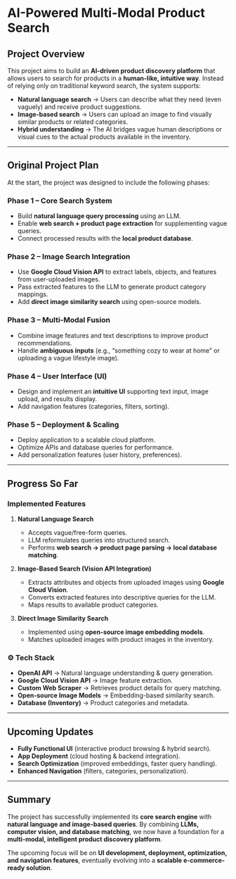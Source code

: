 #  AI-Powered Multi-Modal Product Search  

##  Project Overview  
This project aims to build an **AI-driven product discovery platform** that allows users to search for products in a **human-like, intuitive way**. Instead of relying only on traditional keyword search, the system supports:  

- **Natural language search** → Users can describe what they need (even vaguely) and receive product suggestions.  
- **Image-based search** → Users can upload an image to find visually similar products or related categories.  
- **Hybrid understanding** → The AI bridges vague human descriptions or visual cues to the actual products available in the inventory.  

---

##  Original Project Plan  

At the start, the project was designed to include the following phases:  

### **Phase 1 – Core Search System**  
- Build **natural language query processing** using an LLM.  
- Enable **web search + product page extraction** for supplementing vague queries.  
- Connect processed results with the **local product database**.  

### **Phase 2 – Image Search Integration**  
- Use **Google Cloud Vision API** to extract labels, objects, and features from user-uploaded images.  
- Pass extracted features to the LLM to generate product category mappings.  
- Add **direct image similarity search** using open-source models.  

### **Phase 3 – Multi-Modal Fusion**  
- Combine image features and text descriptions to improve product recommendations.  
- Handle **ambiguous inputs** (e.g., “something cozy to wear at home” or uploading a vague lifestyle image).  

### **Phase 4 – User Interface (UI)**  
- Design and implement an **intuitive UI** supporting text input, image upload, and results display.  
- Add navigation features (categories, filters, sorting).  

### **Phase 5 – Deployment & Scaling**  
- Deploy application to a scalable cloud platform.  
- Optimize APIs and database queries for performance.  
- Add personalization features (user history, preferences).  

---

##  Progress So Far  

###  Implemented Features  
1. **Natural Language Search**  
   - Accepts vague/free-form queries.  
   - LLM reformulates queries into structured search.  
   - Performs **web search → product page parsing → local database matching**.  

2. **Image-Based Search (Vision API Integration)**  
   - Extracts attributes and objects from uploaded images using **Google Cloud Vision**.  
   - Converts extracted features into descriptive queries for the LLM.  
   - Maps results to available product categories.  

3. **Direct Image Similarity Search**  
   - Implemented using **open-source image embedding models**.  
   - Matches uploaded images with product images in the inventory.  

### ⚙️ Tech Stack  
- **OpenAI API** → Natural language understanding & query generation.  
- **Google Cloud Vision API** → Image feature extraction.  
- **Custom Web Scraper** → Retrieves product details for query matching.  
- **Open-source Image Models** → Embedding-based similarity search.  
- **Database (Inventory)** → Product categories and metadata.  

---

##  Upcoming Updates  

-  **Fully Functional UI** (interactive product browsing & hybrid search).  
-  **App Deployment** (cloud hosting & backend integration).  
-  **Search Optimization** (improved embeddings, faster query handling).  
-  **Enhanced Navigation** (filters, categories, personalization).  

---

##  Summary  

The project has successfully implemented its **core search engine** with **natural language and image-based queries**. By combining **LLMs, computer vision, and database matching**, we now have a foundation for a **multi-modal, intelligent product discovery platform**.  

The upcoming focus will be on **UI development, deployment, optimization, and navigation features**, eventually evolving into a **scalable e-commerce-ready solution**.  
